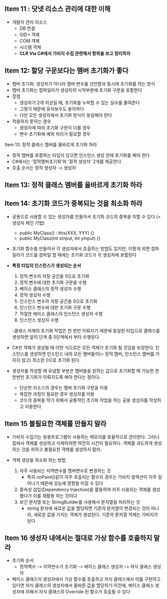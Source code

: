 ## Item 11 : 닷넷 리소스 관리에 대한 이해
- 개발자 관리 리소스
   - DB 연결
   - GID+ 객체
   - COM 객체
   - 시스템 객체
   - __CLR Via C#에서 가비지 수집 관련해서 항목을 보고 정리하자__

## Item 12: 할당 구문보다는 멤버 초기화가 좋다
- 멤버 초기화: 생성자가 아니라 멤버 변수를 선언함과 동시에 초기화를 하는 방식
- 멤버 초기화는 컴파일러가 생성자의 시작부분에 초기화 구문을 포함한다
- 장점
   - 생성자가 2개 이상일 때, 초기화를 누락할 수 있는 실수를 줄여준다
   - 그렇기 때문에 유지보수도 용이하다
   - 다만 모든 생성자에서 초기화 방식이 동일해야 한다
- 적용하지 못하는 경우
   - 생성자에 따라 초기화 구문이 다를 경우
   - 변수 초기화에 예외 처리가 필요할 경우

Item 13: 정적 클래스 멤버를 올바르게 초기화 하라
- 정적 멤버를 포함하는 타입이 있으면 인스턴스 생성 전에 초기화를 해야 한다
- C#에서는 '정적멤버초기화'와 '정적 생성자' 2개를 제공한다
- 호출 순서는 정적 생성자 -> 생성자

## Item 13: 정적 클래스 멤버를 올바르게 초기화 하라

## Item 14: 초기화 코드가 중복되는 것을 최소화 하라
- 공용으로 사용할 수 있는 생성자를 만들어서 초기화 코드의 중복을 피할 수 있다 (= 생성자 체인 기법)
   - public MyClass() : this(XXX, YYY) {}
   - public MyClass(int xInput, int yInput) {}

- 초기화 함수를 만들어서 각 생성자에서 호출하는 방법도 있지만, 이렇게 되면 컴파일러가 코드를 컴파일 할 때에는 초기화 코드가 각 생성자에 포함된다
- **특정 타입의 인스턴스가 생성되는 순서**
   1. 정적 변수의 저장 공간을 0으로 초기화
   2. 정적 변수에 대한 초기화 구문을 수행
   3. 베이스 클래스의 정적 생성자 수행
   4. 정적 생성자 수행
   5. 인스턴스 변수의 저장 공간을 0으로 초기화
   6. 인스턴스 변수에 대한 초기화 구문 수행
   7. 적절한 베이스 클래스의 인스턴스 생성자 수행
   8. 인스턴스 생성자 수행

   -클래스 자체의 초기화 작업은 한 번만 이뤄지기 때문에 동일한 타입으로 클래스를 생성하면 앞의 단계 중 5단계에서 부터 수행된다

- C#은 객체가 생성될 때 어떤 식으로든 모든 객체가 초기화 될 것임을 보장한다. 인스턴스를 생성하면 인스턴스 내의 모든 멤버들이(= 정적 멤버, 인스턴스 멤버를 가지지 않고) 최소한 0으로 초기화 된다. 
- 생성자를 작성할 때 유념할 부분은 멤버들을 원하는 값으로 초기화할 때 가능한 한 한번만 초기화가 이뤄지도록 해야 한다는 점이다. 
   - 단순한 리소스의 경우는 멤버 초기화 구문을 이용
   - 복잡한 과정이 필요한 경우 생성자를 이용
   - 코드의 중복을 막기 위해서 공통적인 초기화 작업을 하는 공용 생성자를 작성하고 이용한다

## Item 15 불필요한 객체를 만들지 말라
- 가비지 수집기는 응용프로그램이 사용하는 메모리를 효율적으로 관리한다. 그러나 힙에서 객체를 생성하고 삭제하려면 여전히 시간이 필요하다. 객체를 과도하게 생성하는 것을 피하고 불필요한 객체를 생성하지 말라. 

- 객체 생성을 최소화 하는 방법
   1. 자주 사용되는 지역변수를 멤버변수로 변경하는 것
      - 특히 onPaint()같이 자주 호출되는 함수의 경우는 가비지 컬렉션이 자주 일어나기 때문에 성능에 영향을 미칠 수 있다
   2. 종속성 삽입(Dependency Injection)을 활용하여 자주 사용되는 객체를 생성했다가 이를 재활용 하는 것이다
   3. 보간 문자열 또는 StringBuilder를 사용해서 문자열을 처리하는 것
      - string 문자에 새로운 값을 할당하면 기존의 문자열이 변경되는 것이 아니라, 새로운 값을 가지는 객체가 생성된다. 기존의 문자열 객체는 가비지가 된다

## Item 16 생성자 내에서는 절대로 가상 함수를 호출하지 말라
- 초기화 순서
   - 정적벽수 -> 지역번수가 초기화 -> 베이스 클래스 생성자 -> 자식 클래스 생성자
- 베이스 클래스의 생성자에서 가상 함수를 호출하고 자식 클래스에서 이를 구현하고 있다면 자식 클래스의 생성자에서 올바른 값을 할당하기 이전에, 베이스 클래스 생성자에 의해서 자식 클래스의 Override 된 함수가 호출될 수 있다